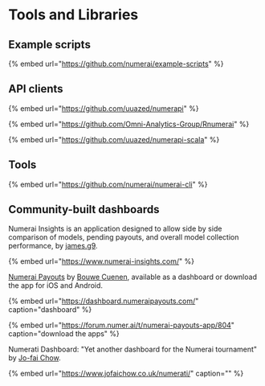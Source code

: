 # Tools and Libraries

## Example scripts

{% embed url="https://github.com/numerai/example-scripts" %}

## API clients

{% embed url="https://github.com/uuazed/numerapi" %}

{% embed url="https://github.com/Omni-Analytics-Group/Rnumerai" %}

{% embed url="https://github.com/uuazed/numerapi-scala" %}

## Tools

{% embed url="https://github.com/numerai/numerai-cli" %}

## Community-built dashboards

Numerai Insights is an application designed to allow side by side comparison of models, pending payouts, and overall model collection performance, by [james.g9](https://numer.ai/fuka_eri).

{% embed url="https://www.numerai-insights.com/" %}

[Numerai Payouts](https://twitter.com/NumeraiPayouts) by [Bouwe Cuenen](https://twitter.com/BouweCeunen), available as a dashboard or download the app for iOS and Android.

{% embed url="https://dashboard.numeraipayouts.com/" caption="dashboard" %}

{% embed url="https://forum.numer.ai/t/numerai-payouts-app/804" caption="download the apps" %}

Numerati Dashboard: "Yet another dashboard for the Numerai tournament" by [Jo-fai Chow](https://twitter.com/matlabulous).

{% embed url="https://www.jofaichow.co.uk/numerati/" caption="" %}





